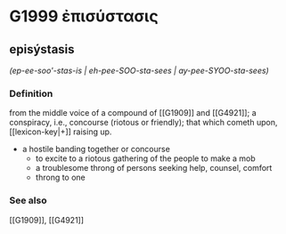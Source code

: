 # G1999 ἐπισύστασις

## episýstasis

_(ep-ee-soo'-stas-is | eh-pee-SOO-sta-sees | ay-pee-SYOO-sta-sees)_

### Definition

from the middle voice of a compound of [[G1909]] and [[G4921]]; a conspiracy, i.e., concourse (riotous or friendly); that which cometh upon, [[lexicon-key|+]] raising up.

- a hostile banding together or concourse
  - to excite to a riotous gathering of the people to make a mob
  - a troublesome throng of persons seeking help, counsel, comfort
  - throng to one

### See also

[[G1909]], [[G4921]]

